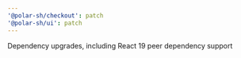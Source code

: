 ```yaml
---
'@polar-sh/checkout': patch
'@polar-sh/ui': patch
---
```


Dependency upgrades, including React 19 peer dependency support

